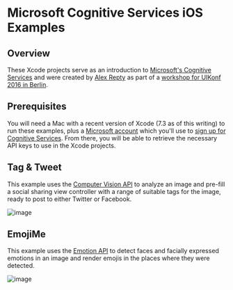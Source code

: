 # Microsoft Cognitive Services iOS Examples

## Overview

These Xcode projects serve as an introduction to [Microsoft's Cognitive Services](https://www.microsoft.com/cognitive-services/) and were created by [Alex Repty](https://twitter.com/arepty) as part of a [workshop for UIKonf 2016 in Berlin](http://www.uikonf.com/workshops/).

## Prerequisites

You will need a Mac with a recent version of Xcode (7.3 as of this writing) to run these examples, plus a [Microsoft account](https://signup.live.com/) which you'll use to [sign up for Cognitive Services](https://www.microsoft.com/cognitive-services/en-us/sign-up). From there, you will be able to retrieve the necessary API keys to use in the Xcode projects.

## Tag & Tweet

This example uses the [Computer Vision API](https://www.microsoft.com/cognitive-services/en-us/computer-vision-api) to analyze an image and pre-fill a social sharing view controller with a range of suitable tags for the image, ready to post to either Twitter or Facebook.

![image](tagtweet.gif)

## EmojiMe

This example uses the [Emotion API](https://www.microsoft.com/cognitive-services/en-us/emotion-api) to detect faces and facially expressed emotions in an image and render emojis in the places where they were detected.

![image](emojime.gif)
